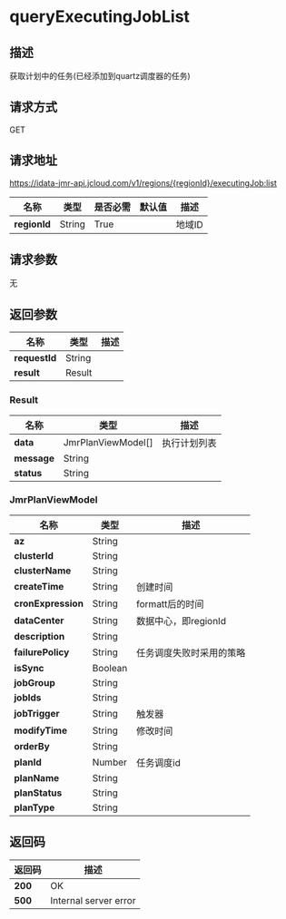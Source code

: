 # queryExecutingJobList


## 描述
获取计划中的任务(已经添加到quartz调度器的任务)

## 请求方式
GET

## 请求地址
https://idata-jmr-api.jcloud.com/v1/regions/{regionId}/executingJob:list

|名称|类型|是否必需|默认值|描述|
|---|---|---|---|---|
|**regionId**|String|True| |地域ID|

## 请求参数
无


## 返回参数
|名称|类型|描述|
|---|---|---|
|**requestId**|String| |
|**result**|Result| |

### Result
|名称|类型|描述|
|---|---|---|
|**data**|JmrPlanViewModel[]|执行计划列表|
|**message**|String| |
|**status**|String| |
### JmrPlanViewModel
|名称|类型|描述|
|---|---|---|
|**az**|String| |
|**clusterId**|String| |
|**clusterName**|String| |
|**createTime**|String|创建时间|
|**cronExpression**|String|formatt后的时间|
|**dataCenter**|String|数据中心，即regionId|
|**description**|String| |
|**failurePolicy**|String|任务调度失败时采用的策略|
|**isSync**|Boolean| |
|**jobGroup**|String| |
|**jobIds**|String| |
|**jobTrigger**|String|触发器|
|**modifyTime**|String|修改时间|
|**orderBy**|String| |
|**planId**|Number|任务调度id|
|**planName**|String| |
|**planStatus**|String| |
|**planType**|String| |

## 返回码
|返回码|描述|
|---|---|
|**200**|OK|
|**500**|Internal server error|
